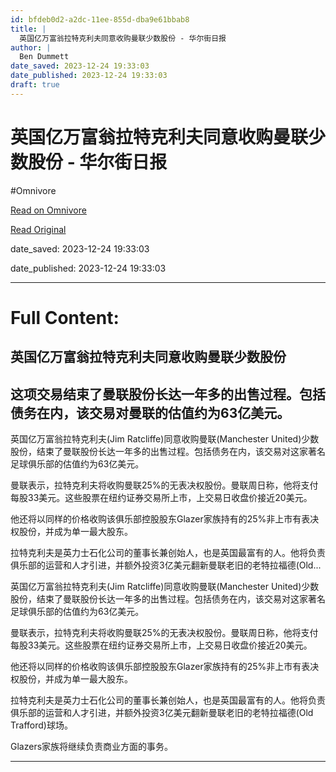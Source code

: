 ```yaml
---
id: bfdeb0d2-a2dc-11ee-855d-dba9e61bbab8
title: |
  英国亿万富翁拉特克利夫同意收购曼联少数股份 - 华尔街日报
author: |
  Ben Dummett
date_saved: 2023-12-24 19:33:03
date_published: 2023-12-24 19:33:03
draft: true
---
```


# 英国亿万富翁拉特克利夫同意收购曼联少数股份 - 华尔街日报
#Omnivore

[Read on Omnivore](https://omnivore.app/me/-18c9f32b266)

[Read Original](https://cn.wsj.com/amp/articles/%E8%8B%B1%E5%9B%BD%E4%BA%BF%E4%B8%87%E5%AF%8C%E7%BF%81%E6%8B%89%E7%89%B9%E5%85%8B%E5%88%A9%E5%A4%AB%E5%90%8C%E6%84%8F%E6%94%B6%E8%B4%AD%E6%9B%BC%E8%81%94%E5%B0%91%E6%95%B0%E8%82%A1%E4%BB%BD-caff85a1)

date_saved: 2023-12-24 19:33:03

date_published: 2023-12-24 19:33:03

--- 

# Full Content: 

##  英国亿万富翁拉特克利夫同意收购曼联少数股份

## 这项交易结束了曼联股份长达一年多的出售过程。包括债务在内，该交易对曼联的估值约为63亿美元。

英国亿万富翁拉特克利夫(Jim Ratcliffe)同意收购曼联(Manchester United)少数股份，结束了曼联股份长达一年多的出售过程。包括债务在内，该交易对这家著名足球俱乐部的估值约为63亿美元。

曼联表示，拉特克利夫将收购曼联25%的无表决权股份。曼联周日称，他将支付每股33美元。这些股票在纽约证券交易所上市，上交易日收盘价接近20美元。

他还将以同样的价格收购该俱乐部控股股东Glazer家族持有的25%非上市有表决权股份，并成为单一最大股东。

拉特克利夫是英力士石化公司的董事长兼创始人，也是英国最富有的人。他将负责俱乐部的运营和人才引进，并额外投资3亿美元翻新曼联老旧的老特拉福德(Old...

英国亿万富翁拉特克利夫(Jim Ratcliffe)同意收购曼联(Manchester United)少数股份，结束了曼联股份长达一年多的出售过程。包括债务在内，该交易对这家著名足球俱乐部的估值约为63亿美元。

曼联表示，拉特克利夫将收购曼联25%的无表决权股份。曼联周日称，他将支付每股33美元。这些股票在纽约证券交易所上市，上交易日收盘价接近20美元。

他还将以同样的价格收购该俱乐部控股股东Glazer家族持有的25%非上市有表决权股份，并成为单一最大股东。

拉特克利夫是英力士石化公司的董事长兼创始人，也是英国最富有的人。他将负责俱乐部的运营和人才引进，并额外投资3亿美元翻新曼联老旧的老特拉福德(Old Trafford)球场。

Glazers家族将继续负责商业方面的事务。

---

